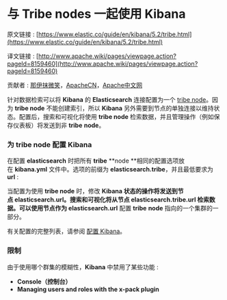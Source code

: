 # 与 Tribe nodes 一起使用 Kibana

原文链接 : [https://www.elastic.co/guide/en/kibana/5.2/tribe.html](https://www.elastic.co/guide/en/kibana/5.2/tribe.html)

译文链接 : [http://www.apache.wiki/pages/viewpage.action?pageId=8159460](http://www.apache.wiki/pages/viewpage.action?pageId=8159460)

贡献者 : [那伊抹微笑](/display/~wangyangting)，[ApacheCN](/display/~apachecn)，[Apache中文网](/display/~apachechina)

针对数据检索可以将 **Kibana** 的 **Elasticsearch** 连接配置为一个 [tribe node](https://www.elastic.co/guide/en/elasticsearch/reference/current/modules-tribe.html)。因为 **tribe node** 不能创建索引，所以 **Kibana** 另外需要到节点的单独连接以维持状态。配置后，搜索和可视化将使用 **tribe node** 检索数据，并且管理操作（例如保存仪表板）将发送到非 **tribe** **node**。

### 为 tribe node 配置 Kibana

在配置 **elasticsearch** 时把所有 **tribe** **node **相同的配置选项放在 **kibana.yml** 文件中。选项的前缀为 **elasticsearch.tribe**，并且最低要求为 **url** : 

当配置为使用 **tribe node** 时，修改 **Kibana **状态的操作将发送到节点 **elasticsearch.url**。搜索和可视化将从节点 **elasticsearch.tribe.url** 检索数据。可以使用节点作为** elasticsearch.url** 配置 **tribe** **node** 指向的一个集群的一部分。

有关配置的完整列表，请参阅 [配置 Kibana](/pages/viewpage.action?pageId=8159438)。

### 限制

由于使用哪个群集的模糊性，**Kibana** 中禁用了某些功能 : 

*   **Console（控制台）**
*   **Managing users and roles with the x-pack plugin**